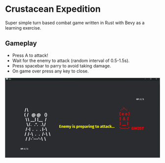 # Crustacean Expedition
Super simple turn based combat game written in Rust with Bevy as a learning exercise.

## Gameplay
- Press A to attack!
- Wait for the enemy to attack (random interval of 0.5-1.5s).
- Press spacebar to parry to avoid taking damage.
- On game over press any key to close.


![Screenshot](screenshot.png)